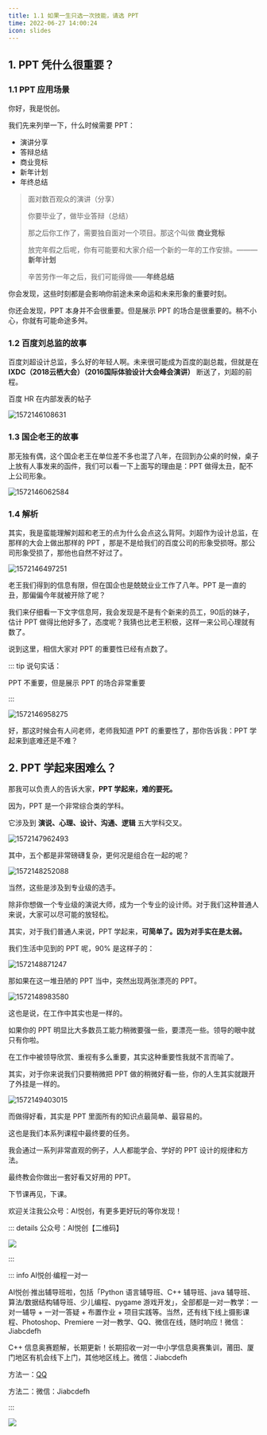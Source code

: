 ```yaml
---
title: 1.1 如果一生只选一次技能，请选 PPT
time: 2022-06-27 14:00:24
icon: slides
---
```


## 1. PPT 凭什么很重要？

### 1.1 PPT 应用场景

你好，我是悦创。

我们先来列举一下，什么时候需要 PPT：

- 演讲分享
- 答辩总结
- 商业竞标
- 新年计划
- 年终总结

> 面对数百观众的演讲（分享）
>
> 你要毕业了，做毕业答辩（总结）
>
> 那之后你工作了，需要独自面对一个项目。那这个叫做 **商业竞标** 
>
> 放完年假之后呢，你有可能要和大家介绍一个新的一年的工作安排。———**新年计划**
>
> 辛苦劳作一年之后，我们可能得做——**年终总结**

你会发现，这些时刻都是会影响你前途未来命运和未来形象的重要时刻。

你还会发现，PPT 本身并不会很重要。但是展示 PPT 的场合是很重要的。稍不小心，你就有可能命途多舛。



### 1.2 百度刘总监的故事

百度刘超设计总监，多么好的年轻人啊。未来很可能成为百度的副总裁，但就是在 **IXDC（2018云栖大会）（2016国际体验设计大会峰会演讲）** 断送了，刘超的前程。

百度 HR 在内部发表的帖子

![1572146108631](./README.assets/1572146108631.png)

### 1.3 国企老王的故事

那无独有偶，这个国企老王在单位差不多也混了八年，在回到办公桌的时候，桌子上放有人事发来的函件，我们可以看一下上面写的理由是：PPT 做得太丑，配不上公司形象。

![1572146062584](./README.assets/1572146062584.png)

### 1.4 解析

其实，我是蛮能理解刘超和老王的点为什么会点这么背阿。刘超作为设计总监，在那样的大会上做出那样的 PPT ，那是不是给我们的百度公司的形象受损呀。那公司形象受损了，那他也自然不好过了。

![1572146497251](./README.assets/1572146497251.png)

老王我们得到的信息有限，但在国企也是兢兢业业工作了八年。PPT 是一直的丑，那偏偏今年就被开除了呢？

我们来仔细看一下文字信息阿，我会发现是不是有个新来的员工，90后的妹子，估计 PPT 做得比他好多了，态度呢？我猜也比老王积极，这样一来公司心理就有数了。

说到这里，相信大家对 PPT 的重要性已经有点数了。

::: tip 说句实话：

PPT 不重要，但是展示 PPT 的场合非常重要

:::

![1572146958275](./README.assets/1572146958275.png)

好，那这时候会有人问老师，老师我知道 PPT 的重要性了，那你告诉我：PPT 学起来到底难还是不难？



## 2. PPT 学起来困难么？

那我可以负责人的告诉大家，**PPT 学起来，难的要死。**

因为，PPT 是一个非常综合类的学科。

它涉及到 **演说、心理、设计、沟通、逻辑** 五大学科交叉。

![1572147962493](./README.assets/1572147962493.png)

其中，五个都是非常磅礴复杂，更何况是组合在一起的呢？

![1572148252088](./README.assets/1572148252088.png)

当然，这些是涉及到专业级的选手。

除非你想做一个专业级的演说大师，成为一个专业的设计师。对于我们这种普通人来说，大家可以尽可能的放轻松。

其实，对于我们普通人来说，PPT 学起来，**可简单了。因为对手实在是太弱。**

我们生活中见到的 PPT 呢，90% 是这样子的：

![1572148871247](./README.assets/1572148871247.png)

那如果在这一堆丑陋的 PPT 当中，突然出现两张漂亮的 PPT。

![1572148983580](./README.assets/1572148983580.png)

这也是说，在工作中其实也是一样的。

如果你的 PPT 明显比大多数员工能力稍微要强一些，要漂亮一些。领导的眼中就只有你啦。

在工作中被领导欣赏、重视有多么重要，其实这种重要性我就不言而喻了。

其实，对于你来说我们只要稍微把 PPT 做的稍微好看一些，你的人生其实就跟开了外挂是一样的。

![1572149403015](./README.assets/1572149403015.png)

而做得好看，其实是 PPT 里面所有的知识点最简单、最容易的。

这也是我们本系列课程中最终要的任务。

我会通过一系列非常直观的例子，人人都能学会、学好的 PPT 设计的规律和方法。

最终教会你做出一套好看又好用的 PPT。

下节课再见，下课。

欢迎关注我公众号：AI悦创，有更多更好玩的等你发现！

::: details 公众号：AI悦创【二维码】

![](/gzh.jpg)

:::

::: info AI悦创·编程一对一

AI悦创·推出辅导班啦，包括「Python 语言辅导班、C++ 辅导班、java 辅导班、算法/数据结构辅导班、少儿编程、pygame 游戏开发」，全部都是一对一教学：一对一辅导 + 一对一答疑 + 布置作业 + 项目实践等。当然，还有线下线上摄影课程、Photoshop、Premiere 一对一教学、QQ、微信在线，随时响应！微信：Jiabcdefh

C++ 信息奥赛题解，长期更新！长期招收一对一中小学信息奥赛集训，莆田、厦门地区有机会线下上门，其他地区线上。微信：Jiabcdefh

方法一：[QQ](http://wpa.qq.com/msgrd?v=3&uin=1432803776&site=qq&menu=yes)

方法二：微信：Jiabcdefh

:::

![](/zsxq.jpg)



